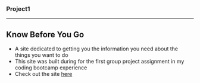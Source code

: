 ### Project1
---
Know Before You Go
---
* A site dedicated to getting you the information you need about the things you want to do
* This site was built during for the first group project assignment in my coding bootcamp experience
* Check out the site [here](bimatn.github.io/Project1)
